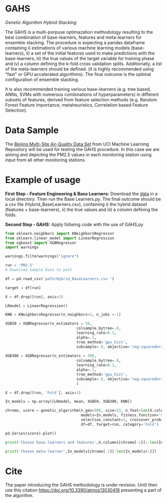 # GAHS
*Genetic Algorithm Hybrid Stacking*

The GAHS is a multi-porpuse optimazation methodology resulting to the best combination of base-learners, features and meta-learners for ensemble stacking. The procedure is expecting a pandas dataframe containing i) estimations of various machine learning models (base-learners), ii) a set of the initial  features used to make predictions with the base-learners, iii) the true values of the target variable for training phase and iv) a column defining the k-fold cross validation splits. Additionally, a list of the meta-learners should be defined. (it is highly recommended using "fast" or GPU accelerated algorithms). The final outcome is the optimal configuration of ensemble stacking. 

It is also recommended training various base-learners (e.g. tree based, ANNs, SVMs with numerous combinations of hyperparameters) in different subsets of features, derived from feature selection methods (e.g. Random Forest Feature Importance, metaheuristics, Correlation based Feature Selection).

# Data Sample

The [Beijing Multi-Site Air-Quality Data Set](https://archive.ics.uci.edu/ml/datasets/Beijing+Multi-Site+Air-Quality+Data) from UCI Machine Learning Repository will be used for testing the GAHS procedure. In this case we are aiming and depicting the PM2.5 values in each monitoring station using input from all other monitoring stations.

# Example of usage

**First Step - Feature Engineering & Base Learners:**
Download the [data](https://archive.ics.uci.edu/ml/datasets/Beijing+Multi-Site+Air-Quality+Data) in a local directory. Then run the Base Learners.py. The final outcome should be a csv file (Hybrid_BaseLearners.csv), containing i) the hybrid dataset (features + base-learners), ii) the true values and iii) a column defining the folds.

**Second Step - GAHS:** Apply follwing code with the use of GAHS.py

```python
from sklearn.neighbors import KNeighborsRegressor
from sklearn.linear_model import LinearRegression
from xgboost import XGBRegressor
import warnings

warnings.filterwarnings("ignore")

run = 'PM2.5'
# Download Sample Data to path

df = pd.read_csv('path/Hybrid_BaseLearners.csv ')

target = df[run]

X = df.drop([run], axis=1)

LRmodel = LinearRegression()

KNN = KNeighborsRegressor(n_neighbors=5, n_jobs =-1)

XGB50 = XGBRegressor(n_estimators = 50, 
                                colsample_bytree=.8,
                                learning_rate=0.1,
                                alpha=.1,
                                tree_method='gpu_hist',
                                subsample=.8, objective='reg:squarederror')
                                
XGB300 = XGBRegressor(n_estimators = 300, 
                                colsample_bytree=.8,
                                learning_rate=0.1,
                                alpha=.1,
                                tree_method='gpu_hist',
                                subsample=.8, objective='reg:squarederror'
                                )

X = df.drop([run, 'Fold'], axis=1)

In_models = np.array([LRmodel, mean, XGB50, XGB300, KNN]) 

chromo, score = genetic_algorithm(n_gen=500, size=23, n_feat=len(X.columns),
                                  models=In_models, fitness_function='mse',
                                  selection_constant=3, crossover_prob=0.7, mutation_prob=0.05,
                                  df=df, target=run, category='Fold')

pd.Series(score).plot()

print('Chosen base-learners and features',X.columns[chromo[-1][:-len(In_models)]])

print('Chosen meta-learner',In_models[chromo[-1][-len(In_models):]])
```
# Cite
The paper introducing the GAHS methodology is under revision. Until then use this citation https://doi.org/10.3390/atmos13030416 presenting a part of the algorithm.
